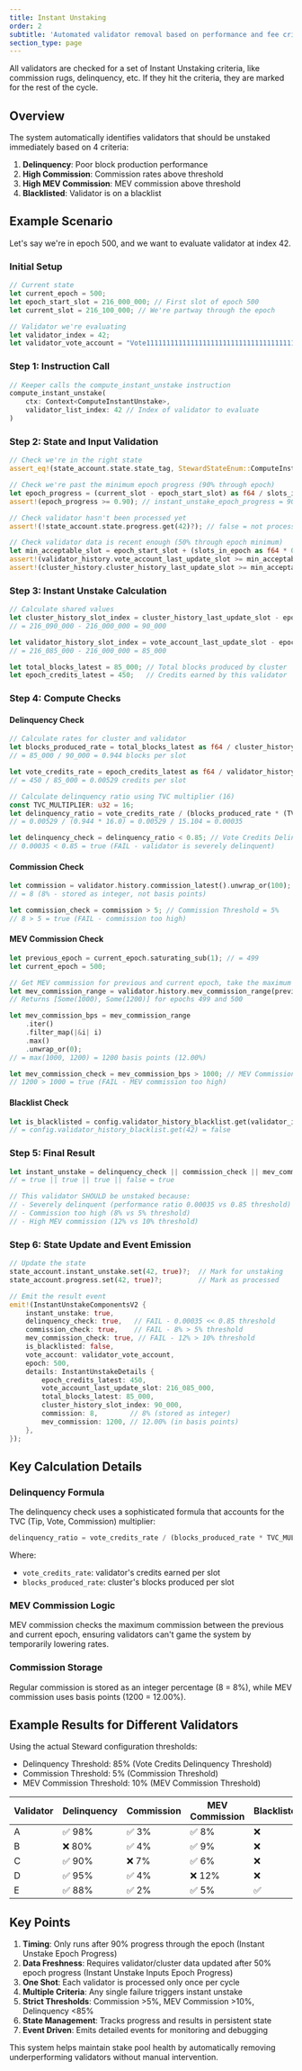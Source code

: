 ```yaml
---
title: Instant Unstaking
order: 2
subtitle: 'Automated validator removal based on performance and fee criteria'
section_type: page
---
```


All validators are checked for a set of Instant Unstaking criteria, like commission rugs, delinquency, etc. If they hit the criteria, they are marked for the rest of the cycle.

## Overview

The system automatically identifies validators that should be unstaked immediately based on 4 criteria:

1. **Delinquency**: Poor block production performance
2. **High Commission**: Commission rates above threshold
3. **High MEV Commission**: MEV commission above threshold
4. **Blacklisted**: Validator is on a blacklist

## Example Scenario

Let's say we're in epoch 500, and we want to evaluate validator at index 42.

### Initial Setup

```rust
// Current state
let current_epoch = 500;
let epoch_start_slot = 216_000_000; // First slot of epoch 500
let current_slot = 216_100_000; // We're partway through the epoch

// Validator we're evaluating
let validator_index = 42;
let validator_vote_account = "Vote111111111111111111111111111111111111111";
```

### Step 1: Instruction Call

```rust
// Keeper calls the compute_instant_unstake instruction
compute_instant_unstake(
    ctx: Context<ComputeInstantUnstake>,
    validator_list_index: 42 // Index of validator to evaluate
)
```

### Step 2: State and Input Validation

```rust
// Check we're in the right state
assert_eq!(state_account.state.state_tag, StewardStateEnum::ComputeInstantUnstake);

// Check we're past the minimum epoch progress (90% through epoch)
let epoch_progress = (current_slot - epoch_start_slot) as f64 / slots_in_epoch as f64;
assert!(epoch_progress >= 0.90); // instant_unstake_epoch_progress = 90%

// Check validator hasn't been processed yet
assert!(!state_account.state.progress.get(42)?); // false = not processed

// Check validator data is recent enough (50% through epoch minimum)
let min_acceptable_slot = epoch_start_slot + (slots_in_epoch as f64 * 0.50).round() as u64;
assert!(validator_history.vote_account_last_update_slot >= min_acceptable_slot);
assert!(cluster_history.cluster_history_last_update_slot >= min_acceptable_slot);
```

### Step 3: Instant Unstake Calculation

```rust
// Calculate shared values
let cluster_history_slot_index = cluster_history_last_update_slot - epoch_start_slot;
// = 216_090_000 - 216_000_000 = 90_000

let validator_history_slot_index = vote_account_last_update_slot - epoch_start_slot;
// = 216_085_000 - 216_000_000 = 85_000

let total_blocks_latest = 85_000; // Total blocks produced by cluster
let epoch_credits_latest = 450;   // Credits earned by this validator
```

### Step 4: Compute Checks

#### Delinquency Check

```rust
// Calculate rates for cluster and validator
let blocks_produced_rate = total_blocks_latest as f64 / cluster_history_slot_index as f64;
// = 85_000 / 90_000 = 0.944 blocks per slot

let vote_credits_rate = epoch_credits_latest as f64 / validator_history_slot_index as f64;
// = 450 / 85_000 = 0.00529 credits per slot

// Calculate delinquency ratio using TVC multiplier (16)
const TVC_MULTIPLIER: u32 = 16;
let delinquency_ratio = vote_credits_rate / (blocks_produced_rate * (TVC_MULTIPLIER as f64));
// = 0.00529 / (0.944 * 16.0) = 0.00529 / 15.104 = 0.00035

let delinquency_check = delinquency_ratio < 0.85; // Vote Credits Delinquency Threshold = 85%
// 0.00035 < 0.85 = true (FAIL - validator is severely delinquent)
```

#### Commission Check

```rust
let commission = validator.history.commission_latest().unwrap_or(100); // COMMISSION_MAX = 100%
// = 8 (8% - stored as integer, not basis points)

let commission_check = commission > 5; // Commission Threshold = 5%
// 8 > 5 = true (FAIL - commission too high)
```

#### MEV Commission Check

```rust
let previous_epoch = current_epoch.saturating_sub(1); // = 499
let current_epoch = 500;

// Get MEV commission for previous and current epoch, take the maximum
let mev_commission_range = validator.history.mev_commission_range(previous_epoch, current_epoch);
// Returns [Some(1000), Some(1200)] for epochs 499 and 500

let mev_commission_bps = mev_commission_range
    .iter()
    .filter_map(|&i| i)
    .max()
    .unwrap_or(0);
// = max(1000, 1200) = 1200 basis points (12.00%)

let mev_commission_check = mev_commission_bps > 1000; // MEV Commission Threshold = 10%
// 1200 > 1000 = true (FAIL - MEV commission too high)
```

#### Blacklist Check

```rust
let is_blacklisted = config.validator_history_blacklist.get(validator_index)?;
// = config.validator_history_blacklist.get(42) = false
```

### Step 5: Final Result

```rust
let instant_unstake = delinquency_check || commission_check || mev_commission_check || is_blacklisted;
// = true || true || true || false = true

// This validator SHOULD be unstaked because:
// - Severely delinquent (performance ratio 0.00035 vs 0.85 threshold)
// - Commission too high (8% vs 5% threshold)  
// - High MEV commission (12% vs 10% threshold)
```

### Step 6: State Update and Event Emission

```rust
// Update the state
state_account.instant_unstake.set(42, true)?;  // Mark for unstaking
state_account.progress.set(42, true)?;         // Mark as processed

// Emit the result event
emit!(InstantUnstakeComponentsV2 {
    instant_unstake: true,
    delinquency_check: true,   // FAIL - 0.00035 << 0.85 threshold
    commission_check: true,    // FAIL - 8% > 5% threshold
    mev_commission_check: true, // FAIL - 12% > 10% threshold
    is_blacklisted: false,
    vote_account: validator_vote_account,
    epoch: 500,
    details: InstantUnstakeDetails {
        epoch_credits_latest: 450,
        vote_account_last_update_slot: 216_085_000,
        total_blocks_latest: 85_000,
        cluster_history_slot_index: 90_000,
        commission: 8,        // 8% (stored as integer)
        mev_commission: 1200, // 12.00% (in basis points)
    },
});
```

## Key Calculation Details

### Delinquency Formula

The delinquency check uses a sophisticated formula that accounts for the TVC (Tip, Vote, Commission) multiplier:


```rust
delinquency_ratio = vote_credits_rate / (blocks_produced_rate * TVC_MULTIPLIER)
```

Where:

- `vote_credits_rate`: validator's credits earned per slot
- `blocks_produced_rate`: cluster's blocks produced per slot

### MEV Commission Logic

MEV commission checks the maximum commission between the previous and current epoch, ensuring validators can't game the system by temporarily lowering rates.

### Commission Storage

Regular commission is stored as an integer percentage (8 = 8%), while MEV commission uses basis points (1200 = 12.00%).

## Example Results for Different Validators

Using the actual Steward configuration thresholds:

- Delinquency Threshold: 85% (Vote Credits Delinquency Threshold)
- Commission Threshold: 5% (Commission Threshold)
- MEV Commission Threshold: 10% (MEV Commission Threshold)


| Validator | Delinquency | Commission | MEV Commission | Blacklisted | Result |
|-----------|-------------|------------|----------------|-------------|---------|
| A         | ✅ 98%      | ✅ 3%      | ✅ 8%          | ❌          | Keep    |
| B         | ❌ 80%      | ✅ 4%      | ✅ 9%          | ❌          | Unstake |
| C         | ✅ 90%      | ❌ 7%      | ✅ 6%          | ❌          | Unstake |
| D         | ✅ 95%      | ✅ 4%      | ❌ 12%         | ❌          | Unstake |
| E         | ✅ 88%      | ✅ 2%      | ✅ 5%          | ✅          | Unstake |

## Key Points

1. **Timing**: Only runs after 90% progress through the epoch (Instant Unstake Epoch Progress)
2. **Data Freshness**: Requires validator/cluster data updated after 50% epoch progress (Instant Unstake Inputs Epoch Progress)
3. **One Shot**: Each validator is processed only once per cycle
4. **Multiple Criteria**: Any single failure triggers instant unstake
5. **Strict Thresholds**: Commission >5%, MEV Commission >10%, Delinquency <85%
6. **State Management**: Tracks progress and results in persistent state
7. **Event Driven**: Emits detailed events for monitoring and debugging

This system helps maintain stake pool health by automatically removing underperforming validators without manual intervention.


